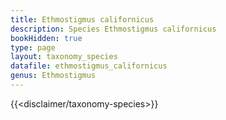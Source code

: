 ```yaml
---
title: Ethmostigmus californicus
description: Species Ethmostigmus californicus
bookHidden: true
type: page
layout: taxonomy_species
datafile: ethmostigmus_californicus
genus: Ethmostigmus
---
```


{{<disclaimer/taxonomy-species>}}
